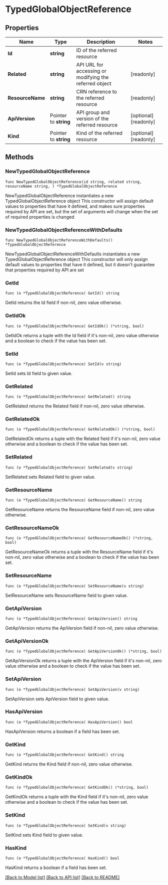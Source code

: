 # TypedGlobalObjectReference

## Properties

Name | Type | Description | Notes
------------ | ------------- | ------------- | -------------
**Id** | **string** | ID of the referred resource | 
**Related** | **string** | API URL for accessing or modifying the referred object | [readonly] 
**ResourceName** | **string** | CRN reference to the referred resource | [readonly] 
**ApiVersion** | Pointer to **string** | API group and version of the referred resource | [optional] [readonly] 
**Kind** | Pointer to **string** | Kind of the referred resource | [optional] [readonly] 

## Methods

### NewTypedGlobalObjectReference

`func NewTypedGlobalObjectReference(id string, related string, resourceName string, ) *TypedGlobalObjectReference`

NewTypedGlobalObjectReference instantiates a new TypedGlobalObjectReference object
This constructor will assign default values to properties that have it defined,
and makes sure properties required by API are set, but the set of arguments
will change when the set of required properties is changed

### NewTypedGlobalObjectReferenceWithDefaults

`func NewTypedGlobalObjectReferenceWithDefaults() *TypedGlobalObjectReference`

NewTypedGlobalObjectReferenceWithDefaults instantiates a new TypedGlobalObjectReference object
This constructor will only assign default values to properties that have it defined,
but it doesn't guarantee that properties required by API are set

### GetId

`func (o *TypedGlobalObjectReference) GetId() string`

GetId returns the Id field if non-nil, zero value otherwise.

### GetIdOk

`func (o *TypedGlobalObjectReference) GetIdOk() (*string, bool)`

GetIdOk returns a tuple with the Id field if it's non-nil, zero value otherwise
and a boolean to check if the value has been set.

### SetId

`func (o *TypedGlobalObjectReference) SetId(v string)`

SetId sets Id field to given value.


### GetRelated

`func (o *TypedGlobalObjectReference) GetRelated() string`

GetRelated returns the Related field if non-nil, zero value otherwise.

### GetRelatedOk

`func (o *TypedGlobalObjectReference) GetRelatedOk() (*string, bool)`

GetRelatedOk returns a tuple with the Related field if it's non-nil, zero value otherwise
and a boolean to check if the value has been set.

### SetRelated

`func (o *TypedGlobalObjectReference) SetRelated(v string)`

SetRelated sets Related field to given value.


### GetResourceName

`func (o *TypedGlobalObjectReference) GetResourceName() string`

GetResourceName returns the ResourceName field if non-nil, zero value otherwise.

### GetResourceNameOk

`func (o *TypedGlobalObjectReference) GetResourceNameOk() (*string, bool)`

GetResourceNameOk returns a tuple with the ResourceName field if it's non-nil, zero value otherwise
and a boolean to check if the value has been set.

### SetResourceName

`func (o *TypedGlobalObjectReference) SetResourceName(v string)`

SetResourceName sets ResourceName field to given value.


### GetApiVersion

`func (o *TypedGlobalObjectReference) GetApiVersion() string`

GetApiVersion returns the ApiVersion field if non-nil, zero value otherwise.

### GetApiVersionOk

`func (o *TypedGlobalObjectReference) GetApiVersionOk() (*string, bool)`

GetApiVersionOk returns a tuple with the ApiVersion field if it's non-nil, zero value otherwise
and a boolean to check if the value has been set.

### SetApiVersion

`func (o *TypedGlobalObjectReference) SetApiVersion(v string)`

SetApiVersion sets ApiVersion field to given value.

### HasApiVersion

`func (o *TypedGlobalObjectReference) HasApiVersion() bool`

HasApiVersion returns a boolean if a field has been set.

### GetKind

`func (o *TypedGlobalObjectReference) GetKind() string`

GetKind returns the Kind field if non-nil, zero value otherwise.

### GetKindOk

`func (o *TypedGlobalObjectReference) GetKindOk() (*string, bool)`

GetKindOk returns a tuple with the Kind field if it's non-nil, zero value otherwise
and a boolean to check if the value has been set.

### SetKind

`func (o *TypedGlobalObjectReference) SetKind(v string)`

SetKind sets Kind field to given value.

### HasKind

`func (o *TypedGlobalObjectReference) HasKind() bool`

HasKind returns a boolean if a field has been set.


[[Back to Model list]](../README.md#documentation-for-models) [[Back to API list]](../README.md#documentation-for-api-endpoints) [[Back to README]](../README.md)


